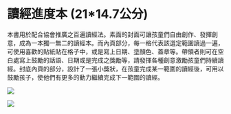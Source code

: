 # 讀經進度本 (21*14.7公分)

 本書用於配合協會推廣之百遍讀經法。素面的封面可讓孩童們自由創作、發揮創意，成為一本獨一無二的讀經本。而內頁部分，每一格代表該選定範圍讀過一遍，可使用喜歡的貼紙貼在格子中，或是寫上日期、塗顏色、蓋章等。帶領者則可在空白處寫上鼓勵的話語、日期或是完成之獎勵等，請發揮各種創意激勵孩童們持續讀經。封底內頁的部分，設計了一張小獎狀，在孩童完成某一範圍的讀經後，可用以鼓勵孩子，使他們有更多的動力繼續完成下一範圍的讀經。


![]({{site.baseurl}}/assets/images/讀經進度本.jpg) 

![]({{site.baseurl}}/assets/images/讀經進度本二.jpg) 
